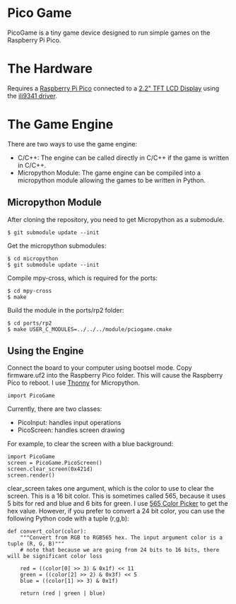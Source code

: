 # Pico Game

PicoGame is a tiny game device designed to run simple games on the Raspberry Pi Pico.

# The Hardware
Requires a [Raspberry Pi Pico](https://www.raspberrypi.com/products/raspberry-pi-pico/) connected to a [2.2" TFT LCD Display](https://www.adafruit.com/product/1480) using the [ili9341 driver](https://cdn-shop.adafruit.com/datasheets/ILI9341.pdf).

# The Game Engine
There are two ways to use the game engine:
- C/C++: The engine can be called directly in C/C++ if the game is written in C/C++.
- Micropython Module: The game engine can be compiled into a micropython module allowing the games to be written in Python.

## Micropython Module
After cloning the repository, you need to get Micropython as a submodule.

    $ git submodule update --init

Get the micropython submodules:

    $ cd micropython
    $ git submodule update --init

Compile mpy-cross, which is required for the ports:

    $ cd mpy-cross
    $ make

Build the module in the ports/rp2 folder:

    $ cd ports/rp2
    $ make USER_C_MODULES=../../../module/pciogame.cmake

## Using the Engine
Connect the board to your computer using bootsel mode. Copy firmware.uf2 into the Raspberry Pico folder. This will cause the Raspberry Pico to reboot. I use [Thonny](https://thonny.org) for Micropython.

`import PicoGame`

Currently, there are two classes:
- PicoInput: handles input operations
- PicoScreen: handles screen drawing

For example, to clear the screen with a blue background:

```
import PicoGame
screen = PicoGame.PicoScreen()
screen.clear_screen(0x421d)
screen.render()
```

clear_screen takes one argument, which is the color to use to clear the screen. This is a 16 bit color. This is sometimes called 565, because it uses 5 bits for red and blue and 6 bits for green. I use [565 Color Picker](https://rgbcolorpicker.com/565) to get the hex value. However, if you prefer to convert a 24 bit color, you can use the following Python code with a tuple (r,g,b):

```
def convert_color(color):
    """Convert from RGB to RGB565 hex. The input argument color is a tuple (R, G, B)"""
    # note that because we are going from 24 bits to 16 bits, there will be significant color loss

    red = ((color[0] >> 3) & 0x1f) << 11
    green = ((color[2] >> 2) & 0x3f) << 5
    blue = ((color[1] >> 3) & 0x1f)

    return (red | green | blue)
```
